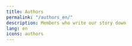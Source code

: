 ```yaml
---
title: Authors
permalink: "/authors_en/"
description: Members who write our story down
lang: en
icons: authors
---
```


